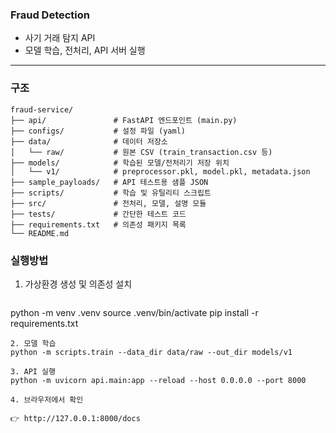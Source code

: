 
### Fraud Detection 

- 사기 거래 탐지 API
- 모델 학습, 전처리, API 서버 실행

---

### 구조

```text
fraud-service/
├── api/               # FastAPI 엔드포인트 (main.py)
├── configs/           # 설정 파일 (yaml)
├── data/              # 데이터 저장소
│   └── raw/           # 원본 CSV (train_transaction.csv 등)
├── models/            # 학습된 모델/전처리기 저장 위치
│   └── v1/            # preprocessor.pkl, model.pkl, metadata.json
├── sample_payloads/   # API 테스트용 샘플 JSON
├── scripts/           # 학습 및 유틸리티 스크립트
├── src/               # 전처리, 모델, 설명 모듈
├── tests/             # 간단한 테스트 코드
├── requirements.txt   # 의존성 패키지 목록
└── README.md
```

### 실행방법

1. 가상환경 생성 및 의존성 설치
   ```text
python -m venv .venv
source .venv/bin/activate
pip install -r requirements.txt
```
2. 모델 학습
python -m scripts.train --data_dir data/raw --out_dir models/v1

3. API 실행
python -m uvicorn api.main:app --reload --host 0.0.0.0 --port 8000

4. 브라우저에서 확인

👉 http://127.0.0.1:8000/docs
 
